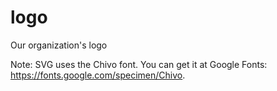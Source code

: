 # logo
Our organization's logo

Note: SVG uses the Chivo font. You can get it at Google Fonts: <https://fonts.google.com/specimen/Chivo>.

